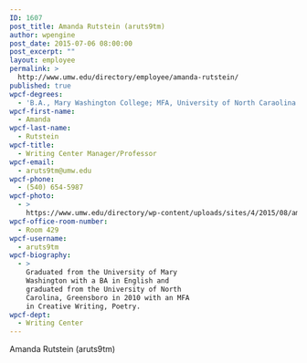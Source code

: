 ```yaml
---
ID: 1607
post_title: Amanda Rutstein (aruts9tm)
author: wpengine
post_date: 2015-07-06 08:00:00
post_excerpt: ""
layout: employee
permalink: >
  http://www.umw.edu/directory/employee/amanda-rutstein/
published: true
wpcf-degrees:
  - 'B.A., Mary Washington College; MFA, University of North Caraolina - Greensboro'
wpcf-first-name:
  - Amanda
wpcf-last-name:
  - Rutstein
wpcf-title:
  - Writing Center Manager/Professor
wpcf-email:
  - aruts9tm@umw.edu
wpcf-phone:
  - (540) 654-5987
wpcf-photo:
  - >
    https://www.umw.edu/directory/wp-content/uploads/sites/4/2015/08/amanda_rutstein.jpg
wpcf-office-room-number:
  - Room 429
wpcf-username:
  - aruts9tm
wpcf-biography:
  - >
    Graduated from the University of Mary
    Washington with a BA in English and
    graduated from the University of North
    Carolina, Greensboro in 2010 with an MFA
    in Creative Writing, Poetry.
wpcf-dept:
  - Writing Center
---
```

Amanda Rutstein (aruts9tm)